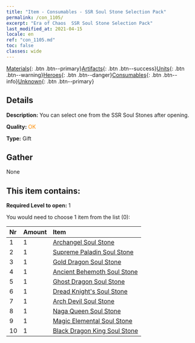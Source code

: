 ```yaml
---
title: "Item - Consumables - SSR Soul Stone Selection Pack"
permalink: /con_1105/
excerpt: "Era of Chaos  SSR Soul Stone Selection Pack"
last_modified_at: 2021-04-15
locale: en
ref: "con_1105.md"
toc: false
classes: wide
---
```

 [Materials](/Items/){: .btn .btn--primary}[Artifacts](/Items/Artifacts/){: .btn .btn--success}[Units](/Items/Units/){: .btn .btn--warning}[Heroes](/Items/Heroes/){: .btn .btn--danger}[Consumables](/Items/Consumables/){: .btn .btn--info}[Unknown](/Items/Unknown/){: .btn .btn--primary}

## Details
 **Description:** You can select one from the SSR Soul Stones after opening.

 **Quality:** <span style="color: #FF8C00">OK</span>

 **Type:** Gift

## Gather

  None

## This item contains:

 **Required Level to open:** 1

 You would need to choose 1 item from the list (0):

  | Nr | Amount |     Item    |
  |:---|:-------|:------------|
  | 1 | 1 | [Archangel Soul Stone](/Items/unt_288/) |  | 
  | 2 | 1 | [Supreme Paladin Soul Stone](/Items/unt_289/) |  | 
  | 3 | 1 | [Gold Dragon Soul Stone](/Items/unt_295/) |  | 
  | 4 | 1 | [Ancient Behemoth Soul Stone](/Items/unt_311/) |  | 
  | 5 | 1 | [Ghost Dragon Soul Stone](/Items/unt_303/) |  | 
  | 6 | 1 | [Dread Knight's Soul Stone](/Items/unt_302/) |  | 
  | 7 | 1 | [Arch Devil Soul Stone](/Items/unt_318/) |  | 
  | 8 | 1 | [Naga Queen Soul Stone](/Items/unt_325/) |  | 
  | 9 | 1 | [Magic Elemental Soul Stone](/Items/unt_347/) |  | 
  | 10 | 1 | [Black Dragon King Soul Stone](/Items/unt_334/) |  | 
